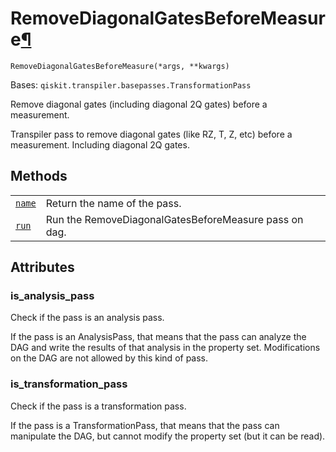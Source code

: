 # RemoveDiagonalGatesBeforeMeasure[¶](#removediagonalgatesbeforemeasure "Permalink to this headline")

<span id="undefined" />

`RemoveDiagonalGatesBeforeMeasure(*args, **kwargs)`

Bases: `qiskit.transpiler.basepasses.TransformationPass`

Remove diagonal gates (including diagonal 2Q gates) before a measurement.

Transpiler pass to remove diagonal gates (like RZ, T, Z, etc) before a measurement. Including diagonal 2Q gates.

## Methods

|                                                                                                                                                                                                          |                                                       |
| -------------------------------------------------------------------------------------------------------------------------------------------------------------------------------------------------------- | ----------------------------------------------------- |
| [`name`](qiskit.transpiler.passes.RemoveDiagonalGatesBeforeMeasure.name#qiskit.transpiler.passes.RemoveDiagonalGatesBeforeMeasure.name "qiskit.transpiler.passes.RemoveDiagonalGatesBeforeMeasure.name") | Return the name of the pass.                          |
| [`run`](qiskit.transpiler.passes.RemoveDiagonalGatesBeforeMeasure.run#qiskit.transpiler.passes.RemoveDiagonalGatesBeforeMeasure.run "qiskit.transpiler.passes.RemoveDiagonalGatesBeforeMeasure.run")     | Run the RemoveDiagonalGatesBeforeMeasure pass on dag. |

## Attributes

<span id="undefined" />

### is\_analysis\_pass

Check if the pass is an analysis pass.

If the pass is an AnalysisPass, that means that the pass can analyze the DAG and write the results of that analysis in the property set. Modifications on the DAG are not allowed by this kind of pass.

<span id="undefined" />

### is\_transformation\_pass

Check if the pass is a transformation pass.

If the pass is a TransformationPass, that means that the pass can manipulate the DAG, but cannot modify the property set (but it can be read).
